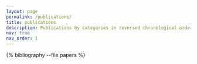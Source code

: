 ```yaml
---
layout: page
permalink: /publications/
title: publications
description: Publications by categories in reversed chronological order. generated by jekyll-scholar.
nav: true
nav_order: 1
---
```

<!-- _pages/publications.md -->
<div class="publications">

{% bibliography --file papers %}

</div>
